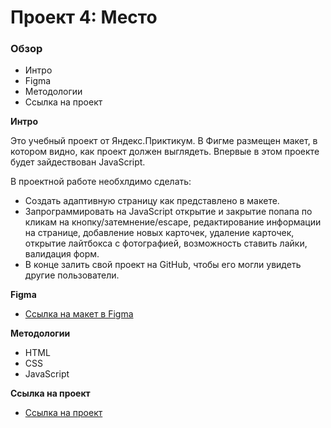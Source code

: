 # Проект 4: Место

### Обзор

* Интро
* Figma
* Методологии
* Ссылка на проект

**Интро**

Это учебный проект от Яндекс.Приктикум. В Фигме размещен макет, в котором видно, как проект должен выглядеть. Впервые в этом проекте будет зайдествован JavaScript.

В проектной работе необхлдимо сделать:
* Создать адаптивную страницу как представлено в макете.
* Запрограммировать на JavaScript открытие и закрытие попапа по кликам на кнопку/затемнение/escape, редактирование информации на странице, добавление новых карточек, удаление карточек, открытие лайтбокса с фотографией, возможность ставить лайки, валидация форм.
* В конце залить свой проект на GitHub, чтобы его могли увидеть другие пользователи.

**Figma**

* [Ссылка на макет в Figma](https://www.figma.com/file/2cn9N9jSkmxD84oJik7xL7/JavaScript.-Sprint-4?node-id=0%3A1)

**Методологии**

* HTML
* CSS
* JavaScript

**Ссылка на проект**

* [Ссылка на проект](https://nnastish.github.io/mesto/index.html)
